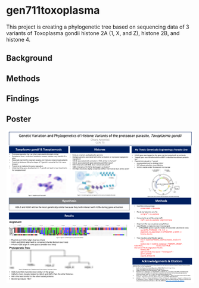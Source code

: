 # gen711toxoplasma
This project is creating a phylogenetic tree based on sequencing data of 3 variants of Toxoplasma gondii histone 2A (1, X, and Z), histone 2B, and histone 4.
## Background
## Methods
## Findings
## Poster
![alt text](https://github.com/chiaraantonioli/gen711toxoplasma/blob/main/figs/Antonioli_GEN711_Project.png "Poster")
